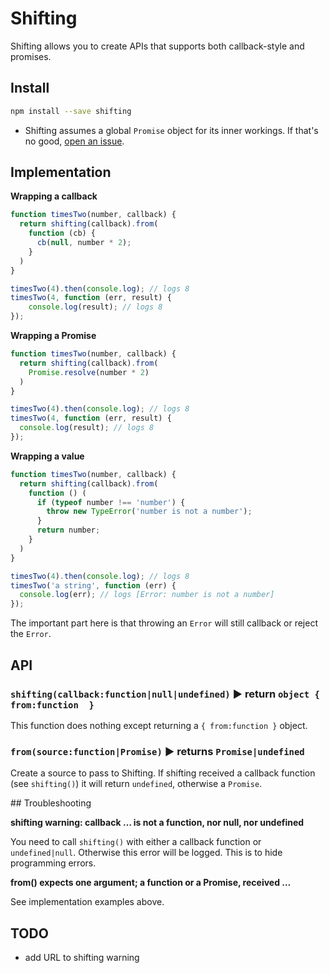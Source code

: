# Shifting

Shifting allows you to create APIs that supports both callback-style and promises.

## Install

```sh
npm install --save shifting
```

- Shifting assumes a global `Promise` object for its inner workings. If that's no good, [open an issue](https://github.com/Moeriki/shifting/issues).

## Implementation

**Wrapping a callback**

```javascript
function timesTwo(number, callback) {
  return shifting(callback).from(
    function (cb) {
      cb(null, number * 2);
    }
  )
}

timesTwo(4).then(console.log); // logs 8
timesTwo(4, function (err, result) {
    console.log(result); // logs 8
});
```

**Wrapping a Promise**

```javascript
function timesTwo(number, callback) {
  return shifting(callback).from(
    Promise.resolve(number * 2)
  )
}

timesTwo(4).then(console.log); // logs 8
timesTwo(4, function (err, result) {
  console.log(result); // logs 8
});
```

**Wrapping a value**

```javascript
function timesTwo(number, callback) {
  return shifting(callback).from(
    function () (
      if (typeof number !== 'number') {
        throw new TypeError('number is not a number');
      }
      return number;
    }
  )
}

timesTwo(4).then(console.log); // logs 8
timesTwo('a string', function (err) {
  console.log(err); // logs [Error: number is not a number]
});
```

The important part here is that throwing an `Error` will still callback or reject the `Error`.

## API

### **`shifting(callback:function|null|undefined)`** ▶︎ return `object { from:function  }`

This function does nothing except returning a `{ from:function }` object.

### **`from(source:function|Promise)`** ▶︎ returns `Promise|undefined`

Create a source to pass to Shifting. If shifting received a callback function (see `shifting()`) it will return `undefined`, otherwise a `Promise`.

<a name="troubleshooting" />
## Troubleshooting

**shifting warning: callback … is not a function, nor null, nor undefined**

You need to call `shifting()` with either a callback function or `undefined|null`. Otherwise this error will be logged. This is to hide programming errors.

**from() expects one argument; a function or a Promise, received …**

See implementation examples above.

## TODO

* add URL to shifting warning
